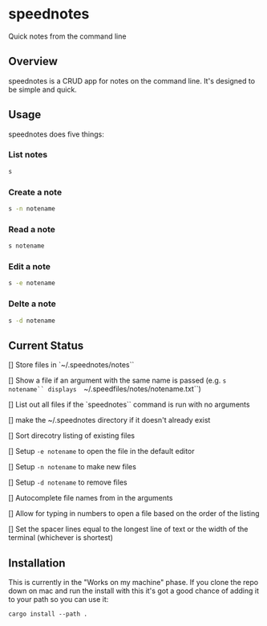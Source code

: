 # speednotes

Quick notes from the command line

## Overview

speednotes is a CRUD app for notes on the 
command line. It's designed to be simple and
quick. 

## Usage

speednotes does five things:

### List notes

```bash
s
```

### Create a note 

```bash
s -n notename 
```

### Read a note 

```bash
s notename 
```

### Edit a note 

```bash
s -e notename 
```

### Delte a note 

```bash
s -d notename 
```


## Current Status


[] Store files in `~/.speednotes/notes`` 

[] Show a file if an argument with the same name
is passed (e.g. `s notename`` displays 
`~/.speedfiles/notes/notename.txt``)

[] List out all files if the `speednotes`` command is
run with no arguments

[] make the ~/.speednotes directory if it doesn't 
already exist

[] Sort direcotry listing of existing files

[] Setup `-e notename` to open the file in 
the default editor

[] Setup `-n notename` to make new files

[] Setup `-d notename` to remove files

[] Autocomplete file names from in the arguments 

[] Allow for typing in numbers to open a file
based on the order of the listing

[] Set the spacer lines equal to the longest
line of text or the width of the terminal 
(whichever is shortest)


## Installation

This is currently in the "Works on my machine" 
phase. If you clone the repo down on mac and run 
the install with this it's got a good chance of 
adding it to your path so you can use it:


```
cargo install --path .
```


